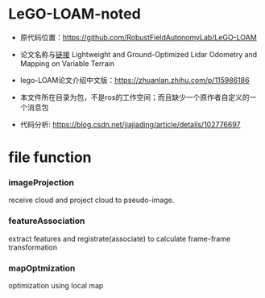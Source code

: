 # LeGO-LOAM-noted

* 原代码位置：<https://github.com/RobustFieldAutonomyLab/LeGO-LOAM>

* 论文名称与[链接](https://github.com/blue-stone-j/papers/blob/main/2018%20LeGO-LOAM%20Lightweight%20and%20Ground-Optimized%20Lidar%20Odometry%20and%20Mapping%20on%20Variable%20Terrain.pdf：LeGO-LOAM) Lightweight and Ground-Optimized Lidar Odometry and Mapping on Variable Terrain

* lego-LOAM论文介绍中文版：<https://zhuanlan.zhihu.com/p/115986186>

* 本文件所在目录为包，不是ros的工作空间；而且缺少一个原作者自定义的一个消息包

* 代码分析: <https://blog.csdn.net/jiajiading/article/details/102776697>

# file function

### imageProjection

receive cloud and project cloud to pseudo-image.

### featureAssociation

extract features and registrate(associate) to calculate frame-frame transformation

### mapOptmization

optimization using local map